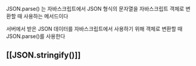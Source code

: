 JSON.parse() 는 자바스크립트에서 JSON 형식의 문자열을 자바스크립트 객체로 변환할 때 사용하는 메서드이다

서버에서 받은 JSON 데이터를 자바스크립트에서 사용하기 위해 객체로 변환할 때 JSON.parse()를 사용한다

## [[JSON.stringify()]]

